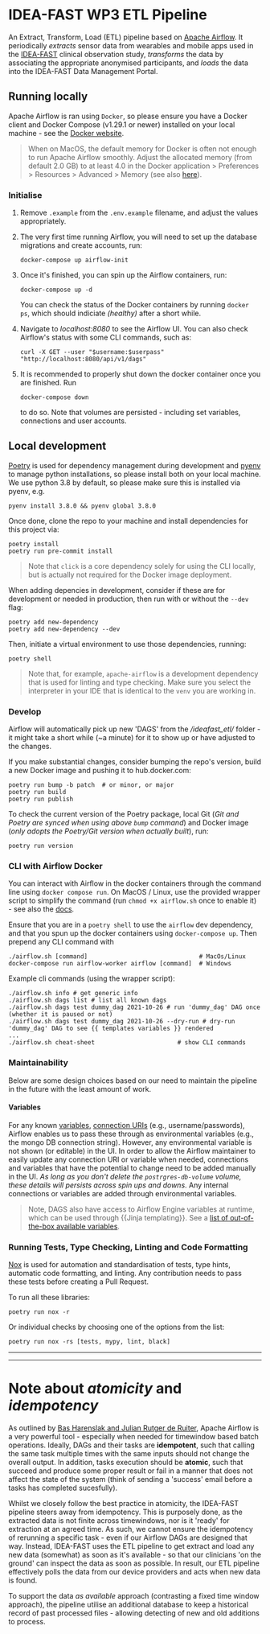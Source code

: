# IDEA-FAST WP3 ETL Pipeline

An Extract, Transform, Load (ETL) pipeline based on [Apache Airflow](https://airflow.apache.org/). It periodically _extracts_ sensor data from wearables and mobile apps used in the [IDEA-FAST](www.idea-fast.eu) clinical observation study, _transforms_ the data by associating the appropriate anonymised participants, and _loads_ the data into the IDEA-FAST Data Management Portal.

## Running locally

Apache Airflow is ran using `Docker`, so please ensure you have a Docker client and Docker Compose (v1.29.1 or newer) installed on your local machine - see the [Docker website](https://docs.docker.com/get-started/).

> When on MacOS, the default memory for Docker is often not enough to run Apache Airflow smoothly. Adjust the allocated memory (from default 2.0 GB) to at least 4.0 in the Docker application > Preferences > Resources > Advanced > Memory (see also [here](https://docs.docker.com/desktop/mac/#advanced)).


### Initialise
1. Remove `.example` from the `.env.example` filename, and adjust the values appropriately.
1. The very first time running Airflow, you will need to set up the database migrations and create accounts, run:

    ```shell
    docker-compose up airflow-init
    ```

1. Once it's finished, you can spin up the Airflow containers, run:

    ```shell
    docker-compose up -d
    ```
    You can check the status of the Docker containers by running `docker ps`, which should indiciate _(healthy)_ after a short while.
1. Navigate to _localhost:8080_ to see the Airflow UI. You can also check Airflow's status with some CLI commands, such as:
    ```shell
    curl -X GET --user "$username:$userpass" "http://localhost:8080/api/v1/dags"
    ```

1. It is recommended to properly shut down the docker container once you are finished. Run
    ```shell
    docker-compose down
    ```
    to do so. Note that volumes are persisted - including set variables, connections and user accounts.

## Local development

[Poetry](https://python-poetry.org/) is used for dependency management during development and [pyenv](https://github.com/pyenv/pyenv) to manage python installations, so please install both on your local machine. We use python 3.8 by default, so please make sure this is installed via pyenv, e.g.

```shell
pyenv install 3.8.0 && pyenv global 3.8.0
```

Once done, clone the repo to your machine and install dependencies for this project via:

```shell
poetry install
poetry run pre-commit install
```

> Note that `click` is a core dependency solely for using the CLI locally, but is actually not required for the Docker image deployment.

When adding depencies in development, consider if these are for development or needed in production, then run with or without the `--dev` flag:
```shell
poetry add new-dependency
poetry add new-dependency --dev
```

Then, initiate a virtual environment to use those dependencies, running:

```shell
poetry shell
```

> Note that, for example, `apache-airflow` is a development dependency that is used for linting and type checking. Make sure you select the interpreter in your IDE that is identical to the `venv` you are working in.

### Develop
Airflow will automatically pick up new 'DAGS' from the _/ideafast_etl/_ folder - it might take a short while (~a minute) for it to show up or have adjusted to the changes.

If you make substantial changes, consider bumping the repo's version, build a new Docker image and pushing it to hub.docker.com:

```shell
poetry run bump -b patch  # or minor, or major
poetry run build
poetry run publish
```

To check the current version of the Poetry package, local Git (_Git and Poetry are synced when using above `bump` command_) and Docker image (_only adopts the Poetry/Git version when actually built_), run:
```shell
poetry run version
```

### CLI with Airflow Docker

You can interact with Airflow in the docker containers through the command line using `docker compose run`. On MacOS / Linux, use the provided wrapper script to simplify the command (run `chmod +x airflow.sh` once to enable it) - see also the [docs](https://airflow.apache.org/docs/apache-airflow/stable/start/docker.html#running-the-cli-commands).

Ensure that you are in a `poetry shell` to use the `airflow` dev dependency, and that you spun up the docker containers using `docker-compose up`. Then prepend any CLI command with
```shell
./airflow.sh [command]                               # MacOs/Linux
docker-compose run airflow-worker airflow [command]  # Windows
```

Example cli commands (using the wrapper script):
```shell
./airflow.sh info # get generic info
./airflow.sh dags list # list all known dags
./airflow.sh dags test dummy_dag 2021-10-26 # run 'dummy_dag' DAG once (whether it is paused or not)
./airflow.sh dags test dummy_dag 2021-10-26 --dry-run # dry-run 'dummy_dag' DAG to see {{ templates variables }} rendered
...
./airflow.sh cheat-sheet                       # show CLI commands
```

### Maintainability

Below are some design choices based on our need to maintain the pipeline in the future with the least amount of work.

#### Variables

For any known [variables](https://airflow.apache.org/docs/apache-airflow/stable/howto/variable.html), [connection URIs](https://airflow.apache.org/docs/apache-airflow/stable/howto/connection.html) (e.g., username/passwords), Airflow enables us to pass these through as environmental variables (e.g., the mongo DB connection string). However, any environmental variable is not shown (or editable) in the UI. In order to allow the Airflow maintainer to easily update any connection URI or variable when needed, connections and variables that have the potential to change need to be added manually in the UI. _As long as you don't delete the `postrgres-db-volume` volume, these details will persists across spin ups and downs_. Any internal connections or variables are added through environmental variables.

> Note, DAGS also have access to Airflow Engine variables at runtime, which can be used through {{Jinja templating}}. See a [list of out-of-the-box available variables](https://airflow.apache.org/docs/apache-airflow/stable/templates-ref.html).

### Running Tests, Type Checking, Linting and Code Formatting

[Nox](https://nox.thea.codes/) is used for automation and standardisation of tests, type hints, automatic code formatting, and linting. Any contribution needs to pass these tests before creating a Pull Request.

To run all these libraries:

    poetry run nox -r

Or individual checks by choosing one of the options from the list:

    poetry run nox -rs [tests, mypy, lint, black]

--------
--------

# Note about _atomicity_ and _idempotency_

As outlined by [Bas Harenslak and Julian Rutger de Ruiter](https://github.com/BasPH/data-pipelines-with-apache-airflow), Apache Airflow is a very powerful tool - especially when needed for timewindow based batch operations. Ideally, DAGs and their tasks are **idempotent**, such that calling the same task multiple times with the same inputs should not change the overall output. In addition, tasks execution should be **atomic**, such that succeed and produce some proper result or fail in a manner that does not affect the state of the system (think of sending a 'success' email before a tasks has completed sucesfully).

Whilst we closely follow the best practice in atomicity, the IDEA-FAST pipeline steers away from idempotency. This is purposely done, as the extracted data is not finite across timewindows, nor is it 'ready' for extraction at an agreed time. As such, we cannot ensure the idempotency of rerunning a specific task - even if our Airflow DAGs are designed that way. Instead, IDEA-FAST uses the ETL pipeline to get extract and load any new data (somewhat) as soon as it's available - so that our clinicians 'on the ground' can inspect the data as soon as possible. In result, our ETL pipeline effectively polls the data from our device providers and acts when new data is found.

To support the data _as available_ approach (contrasting a fixed time window approach), the pipeline utilise an additional database to keep a historical record of past processed files - allowing detecting of new and old additions to process.